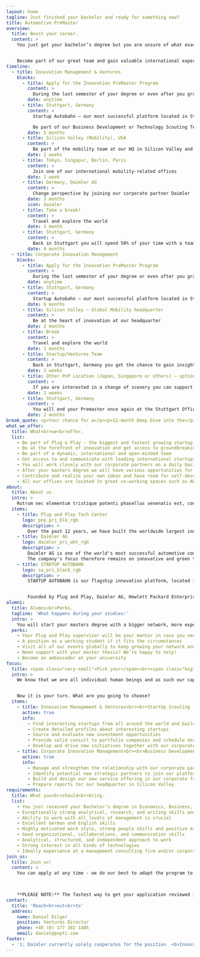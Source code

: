 ```yaml
---
layout: home
tagline: Just finished your bachelor and ready for something new?
title: Automotive PreMaster
overview:
  title: Boost your career.
  content: >
    You just got your bachelor’s degree but you are unsure of what exactly you would like to do next? We feel you! You probably want to have it all: See the world, improve your language skills, take the time to explore the best masters program for you, get hands-on insights by gaining relevant work experience and grow your network. If that sounds like you, you’re in the right place - thanks to our unique global innovation platform you can have it all!


    Become part of our great team and gain valuable international experiences! Apply for our PreMaster program and boost you career while having fun!
timeline:
  - title: Innovation Management & Ventures
    blocks:
      - title: Apply for the Innovation PreMaster Program
        content: >
          During the last semester of your degree or even after you graduated
        date: anytime
      - title: Stuttgart, Germany
        content: >
          Startup Autobahn — our most successful platform located in Stuttgart, Germany.

          Be part of our Business Development or Technology Scouting Team
        date: 5 months
      - title: Silicon Valley (Mobility), USA
        content: >
          Be part of the mobility team at our HQ in Silicon Valley and see how it compares to Stuttgart
        date: 2 weeks
      - title: Tokyo, Singapur, Berlin, Paris
        content: >
          Join one of our international mobility-related offices
        date: 1 week
      - title: Germany, Daimler AG
        content: >
          Change perspective by joining our corporate partner Daimler
        date: 3 months
        icon: daimler
      - title: Take a break!
        content: >
          Travel and explore the world
        date: 1 month
      - title: Stuttgart, Germany
        content: >
          Back in Stuttgart you will spend 50% of your time with a team you have not worked with before to get even more insights
        date: 4 months
  - title: Corporate Innovation Management
    blocks:
      - title: Apply for the Innovation PreMaster Program
        content: >
          During the last semester of your degree or even after you graduated
        date: anytime
      - title: Stuttgart, Germany
        content: >
          Startup Autobahn — our most successful platform located in Stuttgart, Germany be part of our Corporate Innovation Management Team
        date: 6 months
      - title: Silicon Valley — Global Mobility headquarter
        content: >
          Be at the heart of innovation at our headquarter
        date: 2 months
      - title: Break
        content: >
          Travel and explore the world
        date: 1 months
      - title: Startup/Ventures Team
        content: >
          Back in Stuttgart, Germany you get the chance to gain insights into our Ventures Team by working hand in hand with them on technology scouting or support one of our 30+ program startups
        date: 2 weeks
      - title: Other PnP Location (Japan, Singapore or others) — optional
        content: >
          If you are interested in a change of scenery you can support our other PnP Locations which are located all over the world
        date: 2 weeks
      - title: Stuttgart, Germany
        content: >
          You will end your Premaster once again at the Stuttgart Office to bring together all the experiences of the past months
        date: 2 months
break_quote: <p>Your chance for a</p><p>12-month Deep Dive into the</p><p>biggest and fastest growing</p><p>automotive focused</p><p class="green">innovation platform</p><p>in Europe</p>
what_we_offer:
  title: What<br>we<br>offer.
  list:
    - Be part of Plug & Play - the biggest and fastest growing startup innovation platform globally with locations worldwide such as Silicon Valley, Paris, Amsterdam, Munich, Berlin, Singapore and Beijing.
    - Be at the forefront of innovation and get access to groundbreaking technologies
    - Be part of a dynamic, international and open-minded team
    - Get access to and communicate with leading international startups and investors
    - You will work closely with our corporate partners on a daily basis and grow your network
    - After your masters degree we will have various opportunities for your career development at our 20+ locations worldwide - we will keep growing in 2019
    - Contribute and realize your own ideas and have room for self-development
    - All our offices are located in great co-working spaces such as ARENA2036
about:
  title: About us.
  intro: >
    Rutrum nec elementum tristique potenti phasellus venenatis est, consectetur sagittis ut maecenas curae gravida. Dictumst duis proin taciti magnis velit arcu platea posuere dolor, faucibus purus viverra mus gravida eros eleifend turpis integer, sem sapien blandit semper mi suscipit pretium eu. Dolor magnis sociosqu lobortis augue odio accumsan, tempus aliquet amet magna porta fermentum, nisi ac vulputate massa ante.
  items:
    - title: Plug and Play Tech Center
      logo: pnp_pri_blk_rgb
      description: >
        Over the past 12 years, we have built the worldwide largest innovation platform, bringing together startups, corporations and investors. Our core objective is to boost technological advancement and innovation. We are now active in 22 locations globally, including U.S., China, Germany, Singapore, and Mexico. With over 6,000 startups and 126 corporate partners, it is the ultimate startup ecosystem in many industries. Since inception, we have raised over $6 billion in venture funding and made over 160 investments globally every year. Some of our success stories incl.: Dropbox, PayPal and SoundHound.
    - title: Daimler AG
      logo: daimler_pri_wht_rgb
      description: >
        Daimler AG is one of the world's most successful automotive companies. With its Mercedes-Benz Cars, Daimler Trucks, Mercedes-Benz Vans, Daimler Buses, and Daimler Financial Services divisions, the Group is one of the leading global suppliers of premium cars and is the world's largest manufacturer of commercial vehicles over six tons. Daimler Financial Services offers financing, leasing, fleet management, investments, credit card and insurance brokerage as well as innovative mobility services. The company founders, Gottlieb Daimler and Carl Benz, made history by inventing the automobile in 1886. As a pioneer of automotive engineering, Daimler sees shaping the future of mobility in a safe and sustainable way as both a motivation and obligation.
        The company's focus therefore remains on innovative and green technologies as well as on safe and superior vehicles that both captivate and inspire. Daimler continues to invest systematically in the development of efficient powertrains – from high-tech combustion engines and hybrid vehicles to all-electric powertrains with battery or fuel cell – with the goal of making locally emission-free driving possible in the long term. The company's efforts are also focused on the intelligent connectivity of its vehicles, autonomous driving and new mobility concepts. Daimler regards it as its aspiration and obligation to live up to its responsibility to society and the environment. Daimler sells its vehicles and services in nearly every country of the world and has production facilities in Europe, North and South America, Asia and Africa. In addition to Mercedes-Benz, the world's most valuable premium automotive brand (source: Interbrand study, 4 Oct. 2018), and Mercedes-AMG, Mercedes-Maybach and Mercedes me, its brand portfolio includes smart, EQ, Freightliner, Western Star, BharatBenz, FUSO, Setra and Thomas Built Buses as well as the brands of Daimler Financial Services: Mercedes-Benz Bank, Mercedes-Benz Financial Services and Daimler Truck Financial. The company is listed on the Frankfurt and Stuttgart stock exchanges (ticker symbol DAI). In 2018, the Group had a workforce of around 298,700 and sold 3.4 million vehicles. Group revenues amounted to €167.4 billion and Group EBIT to €11.1 billion.
    - title: STARTUP AUTOBAHN
      logo: sa_pri_black_rgb
      description: >
        STARTUP AUTOBAHN is our flagship innovation platform, located in Stuttgart. The platform is the largest in Europe and one of the latest programs of Plug and Play. STARTUP AUTOBAHN unites global young tech companies with the unrivalled tech expertise of Silicon Valley and the best of German engineering.


        Founded by Plug and Play, Daimler AG, Hewlett Packard Enterprise, ZF, Porsche, DPDHL, Webasto and BASF we - together with our 20+ corporate partners - accelerate startups which develop innovative solutions in the fields of Future Mobility and Smart Production.
alumni:
  title: Alumni<br>Perks.
  tagline: 'What happens during your studies:'
  intro: >
    You will start your masters degree with a bigger network, more experience, insights in different industries and a boost of motivation. And we will continue to be on your side! This is in for you as PreMaster Alumni:
  perks:
    - Your Plug and Play supervisor will be your mentor in case you need expert guidance
    - A position as a working student if it fits the circumstances
    - Visit all of our events globally to keep growing your network and meeting new friends
    - Need support with your master thesis? We’re happy to help!
    - Become an ambassador at your university
focus:
  title: <span class="very-small">Pick your</span><br><span class="big">focus.</span>
  intro: >
    We know that we are all individual human beings and as such our capabilities, our knowledge and our interests highly diverge from each other. Taking that into account we created two different programs which are united in the underlying idea and structure but separate each other regarding the business sector they focus on.


    Now it is your turn. What are you going to choose?
  items:
    - title: Innovation Management & Ventures<br><br>StartUp Scouting
      active: true
      info:
        - Find interesting startups from all around the world and build relationships with them
        - Create detailed profiles about interesting startups
        - Source and evaluate new investment opportunities
        - Provide solid consult to portfolio companies and schedule deal review sessions
        - Develop and drive new initiatives together with our corporate partners
    - title: Corporate Innovation Management<br><br>Business Development
      active: true
      info:
        - Manage and strengthen the relationship with our corporate partners like Porsche, BASF, Deutsche Post DHL Group, Hewlett Packard Enterprise, Daimler, ...
        - Identify potential new strategic partners to join our platform
        - Build and design our new service offering in our corporate facing documents
        - Prepare reports for our headquarter in Silicon Valley
requirements:
  title: What you<br>should<br>bring.
  list:
    - You just received your Bachelor’s degree in Economics, Business, Engineering, Informatics or similar from a leading university and you would like to start a masters program within the next 18 months
    - Exceptionally strong analytical, research, and writing skills and an innate curiosity
    - Ability to work with all levels of management is crucial
    - Excellent German and English skills
    - Highly motivated work style, strong people skills and positive mindset
    - Good organizational, collaborations, and communication skills
    - Analytical, structured, and independent approach to work
    - Strong interest in all kinds of technologies
    - Ideally experience at a management consulting firm and/or corporate environment
join_us:
  title: Join us!
  content: >
    You can apply at any time - we do our best to adapt the program to your needs as long as the duration stays between **10 to 18 months**.   
    


    **PLEASE NOTE:** The fastest way to get your application reviewed is to apply via the link below. You might have read about this program on external job boards including Daimlers career site. Those applications will not be lost but if you want to reach us with out any detours, click below.
contact:
  title: 'Reach<br>out<br>to'
  address:
    name: Daniel Dilger
    position: Ventures Director
    phone: +49 (0) 177 302 1485
    email: daniel@pnptc.com
footer:
  - '1: Daimler currently solely cooperates for the position  <b>Innovation Management & Technology</b>.'
---
```

